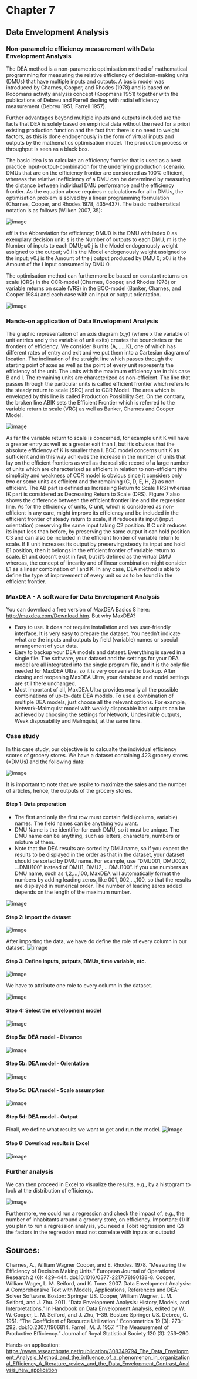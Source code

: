 # Chapter 7

## Data Envelopment Analysis

### Non-parametric efficiency measurement with Data Envelopment Analysis
The DEA method is a non-parametric optimisation method of mathematical programming for measuring the relative efficiency of decision-making units (DMUs) that have multiple inputs and outputs. A basic model was introduced by Charnes, Cooper, and Rhodes (1978) and is based on Koopmans activity analysis concept (Koopmans 1951) together with the publications of Debreu and Farrell dealing with radial efficiency measurement (Debreu 1951; Farrell 1957). 

Further advantages beyond multiple inputs and outputs included are the facts that DEA is solely based on empirical data without the need for a priori existing production function and the fact that there is no need to weight factors, as this is done endogenously in the form of virtual inputs and outputs by the mathematics optimisation model. The production process or throughput is seen as a black box. 

The basic idea is to calculate an efficiency frontier that is used as a best practice input-output-combination for the underlying production scenario. DMUs that are on the efficiency frontier are considered as 100% efficient, whereas the relative inefficiency of a DMU can be determined by measuring the distance between individual DMU performance and the efficiency frontier. As the equation above requires n calculations for all n DMUs, the optimisation problem is solved by a linear programming formulation (Charnes, Cooper, and Rhodes 1978, 435–437). The basic mathematical notation is as follows (Wilken 2007, 35):

![image](https://user-images.githubusercontent.com/102478331/169691871-737cda97-8617-4ec9-84b7-0d902828a330.png)

eff is the Abbreviation for efficiency; DMU0 is the DMU with index 0 as exemplary decision unit; s is the Number of outputs to each DMU; m is the Number of inputs to each DMU; u0.j is the Model endogenously weight assigned to the output; v0.i is the Model endogenously weight assigned to the input; y0.j is the Amount of the j output produced by DMU 0; x0.i is the Amount of the i input consumed by DMU 0.

The optimisation method can furthermore be based on constant returns on scale (CRS) in the CCR-model (Charnes, Cooper, and Rhodes 1978) or variable returns on scale (VRS) in the BCC-model (Banker, Charnes, and Cooper 1984) and each case with an input or output orientation. 

![image](https://user-images.githubusercontent.com/102478331/169691971-1c758205-5c1e-44ec-80f1-5f90ba6e66e8.png)

### Hands-on application of Data Envelopment Analysis
The graphic representation of an axis diagram (x,y) (where x the variable of unit entries and y the variable of unit exits) creates the boundaries or the frontiers of efficiency. We consider 8 units (A,…..,K), one of which has different rates of entry and exit and we put them into a Cartesian diagram of location. The inclination of the straight line which passes through the starting point of axes as well as the point of every unit represents the efficiency of the unit. The units with the maximum efficiency are in this case B and I. The remaining units are characterized as non-efficient. The line that passes through the particular units is called efficient frontier which refers to the steady return to scale (SRC) and to CCR Model. The area which is enveloped by this line is called Production Possibility Set. On the contrary, the broken line ΑΒΙK sets the Efficient Frontier which is referred to the variable return to scale (VRC) as well as Banker, Charnes and Cooper Model.

![image](https://user-images.githubusercontent.com/102478331/169692047-6d3f7998-382e-46ce-96eb-8e557431c4db.png)

As far the variable return to scale is concerned, for example unit K will have a greater entry as well as a greater exit than I, but it’s obvious that the absolute efficiency of K is smaller than I. BCC model concerns unit K as sufficient and in this way achieves the increase in the number of units that lay on the efficient frontiers as well as the realistic record of a large number of units which are characterized as efficient in relation to non-efficient (the simplicity and weakness of CCR model is obvious since it considers only two or some units as efficient and the remaining (C, D, Ε, Η, Ζ) as non-efficient. The AB part is defined as Increasing Return to Scale (IRS) whereas ΙK part is considered as Decreasing Return to Scale (DRS). Figure 7 also shows the difference between the efficient frontier line and the regression line. As for the efficiency of units, C unit, which is considered as non-efficient in any care, might improve its efficiency and be included in the efficient frontier of steady return to scale, if it reduces its input (input orientation) preserving the same input taking C2 position. If C unit reduces its input less than before, by preserving the same output it can hold position C3 and can also be included in the efficient frontier of variable return to scale. If Ε unit increases its output by preserving steady its input and hold Ε1 position, then it belongs in the efficient frontier of variable return to scale. E1 unit doesn’t exist in fact, but it’s defined as the virtual DMU whereas, the concept of linearity and of linear combination might consider E1 as a linear combination of I and K. In any case, DEA method is able to define the type of improvement of every unit so as to be found in the efficient frontier.

### MaxDEA - A software for Data Envelopment Analysis
You can download a free version of MaxDEA Basics 8 here: http://maxdea.com/Download.htm. But why MaxDEA?

- Easy to use. It does not require installation and has user-friendly interface. It is very easy to prepare the dataset. You needn’t indicate what are the inputs and outputs by field (variable) names or special arrangement of your data. 
- Easy to backup your DEA models and dataset. Everything is saved in a single file. The software, your dataset and the settings for your DEA model are all integrated into the single program file, and it is the only file needed for MaxDEA Ultra, so it is very convenient to backup. After closing and reopening MaxDEA Ultra, your database and model settings are still there unchanged.
- Most important of all, MaxDEA Ultra provides nearly all the possible combinations of up-to-date DEA models. To use a combination of multiple DEA models, just choose all the relevant options. For example, Network-Malmquist model with weakly disposable bad outputs can be achieved by choosing the settings for Network, Undesirable outputs, Weak disposability and Malmquist, at the same time.

### Case study
In this case study, our objective is to calcualte the individual efficiency scores of grocery stores. We have a dataset containing 423 grocery stores (=DMUs) and the following data:

![image](https://user-images.githubusercontent.com/102478331/169692814-383b8ca4-4766-4392-9ead-2cebdfd842da.png)

It is important to note that we aspire to maximize the sales and the number of articles, hence, the outputs of the grocery stores.  

#### Step 1: Data preperation
- The first and only the first row must contain field (column, variable) names. The field names can be anything you want.
- DMU Name is the identifier for each DMU, so it must be unique. The DMU name can be anything, such as letters, characters, numbers or mixture of them.
- Note that the DEA results are sorted by DMU name, so if you expect the results to be displayed in the order as that in the dataset, your dataset should be sorted by DMU name. For example, use “DMU001, DMU002, …DMU100” instead of DMU1, DMU2, …DMU100”. If you use numbers as DMU name, such as 1,2,…,100, MaxDEA will automatically format the numbers by adding leading zeros, like 001, 002,…,100, so that the results are displayed in numerical order. The number of leading zeros added depends on the length of the maximum number.

![image](https://user-images.githubusercontent.com/102478331/169692372-8776ccb5-7b62-4c18-ad8a-6d77ee22d8e9.png)

#### Step 2: Import the dataset
![image](https://user-images.githubusercontent.com/102478331/169692425-4f6ae9a9-3791-4582-bfa6-5ac6619d623e.png)

After importing the data, we have do define the role of every column in our dataset.
![image](https://user-images.githubusercontent.com/102478331/169692482-c1061d06-eb07-4ef3-88ac-c235fb3c29e3.png)

#### Step 3: Define inputs, putputs, DMUs, time variable, etc.
![image](https://user-images.githubusercontent.com/102478331/169692536-aa04d889-37ad-465e-a75b-7d24cdb00691.png)

We have to attribute one role to every column in the dataset.

![image](https://user-images.githubusercontent.com/102478331/169692857-e13fe490-acdb-4aa7-87f2-9de8249d4815.png)

#### Step 4: Select the envelopment model
![image](https://user-images.githubusercontent.com/102478331/169692736-6f5b1f5f-f938-45c7-b56d-99ee02d88471.png)

#### Step 5a: DEA model - Distance
![image](https://user-images.githubusercontent.com/102478331/169692765-f1d85cba-d405-4c7a-b1ec-2d622387c822.png)

#### Step 5b: DEA model - Orientation
![image](https://user-images.githubusercontent.com/102478331/169692778-5aebf5bd-9eea-4af7-80b7-00740b443e52.png)

#### Step 5c: DEA model - Scale assumption
![image](https://user-images.githubusercontent.com/102478331/169692876-f17c3df9-cbe1-46c9-be2e-e384d2925b8b.png)

#### Step 5d: DEA model - Output
Finall, we define what results we want to get and run the model.
![image](https://user-images.githubusercontent.com/102478331/169692889-4f4ff1cd-101a-4478-a82e-d55d1dfaf6cf.png)

#### Step 6: Download results in Excel
![image](https://user-images.githubusercontent.com/102478331/169692936-3ab371c2-4636-4341-a8a4-c39f62260219.png)

### Further analysis
We can then proceed in Excel to visualize the results, e.g., by a histogram to look at the distribution of efficiency.

![image](https://user-images.githubusercontent.com/102478331/169693001-a0ab7531-0765-4915-a606-867a63977fee.png)

Furthermore, we could run a regression and check the impact of, e.g., the number of inhabitants around a grocery store, on efficiency. Important: (1) If you plan to run a regression analysis, you need a Tobit regression and (2) the factors in the regression must not correlate with inputs or outputs!

## Sources:
Charnes, A., William Wagner Cooper, and E. Rhodes. 1978. “Measuring the Efficiency of Decision Making Units.” European Journal of Operational Research 2 (6): 429–444. doi:10.1016/0377-2217(78)90138-8.
Cooper, William Wager, L. M. Seiford, and K. Tone. 2007. Data Envelopment Analysis: A Comprehensive Text with Models, Applications, References and DEA-Solver Software. Boston: Springer US.
Cooper, William Wagner, L. M. Seiford, and J. Zhu. 2011. “Data Envelopment Analysis: History, Models, and Interpretations.” In Handbook on Data Envelopment Analysis, edited by W. W. Cooper, L. M. Seiford, and J. Zhu, 1–39. Boston: Springer US.
Debreu, G. 1951. “The Coefficient of Resource Utilization.” Econometrica 19 (3): 273–292. doi:10.2307/1906814.
Farrell, M. J. 1957. “The Measurement of Productive Efficiency.” Journal of Royal Statistical Society 120 (3): 253–290.


Hands-on application: https://www.researchgate.net/publication/308349794_The_Data_Envelopment_Analysis_Method_and_the_influence_of_a_phenomenon_in_organizational_Efficiency_A_literature_review_and_the_Data_Envelopment_Contrast_Analysis_new_application
